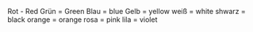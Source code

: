 Rot - Red
Grün = Green
Blau = blue
Gelb = yellow
weiß = white
shwarz = black
orange = orange
rosa = pink
lila = violet
